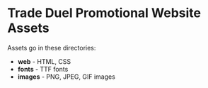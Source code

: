 # Trade Duel Promotional Website Assets

Assets go in these directories:

* **web** - HTML, CSS
* **fonts** - TTF fonts
* **images** - PNG, JPEG, GIF images

